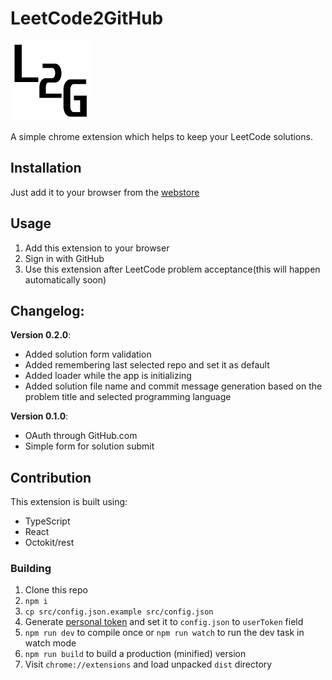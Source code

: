 # LeetCode2GitHub
![Logo](dist/logo.png?raw=true "Logo")

A simple chrome extension which helps to keep your LeetCode solutions.

## Installation
Just add it to your browser from the [webstore][store]

## Usage
1. Add this extension to your browser
2. Sign in with GitHub
3. Use this extension after LeetCode problem acceptance(this will happen automatically soon)

## Changelog:
**Version 0.2.0**:
- Added solution form validation
- Added remembering last selected repo and set it as default
- Added loader while the app is initializing
- Added solution file name and commit message generation based on the problem title and selected programming language

**Version 0.1.0**:
- OAuth through GitHub.com
- Simple form for solution submit

## Contribution
This extension is built using:
* TypeScript
* React
* Octokit/rest

### Building
1. Clone this repo
2. `npm i`
3. `cp src/config.json.example src/config.json`
4. Generate [personal token][token] and set it to `config.json` to `userToken` field
5. `npm run dev` to compile once or `npm run watch` to run the dev task in watch mode
6. `npm run build` to build a production (minified) version
7. Visit `chrome://extensions` and load unpacked `dist` directory


[token]: https://help.github.com/en/github/authenticating-to-github/creating-a-personal-access-token-for-the-command-line
[store]: https://chrome.google.com/webstore/detail/kbamlgbbijaedbjioeeihphciepmlako
